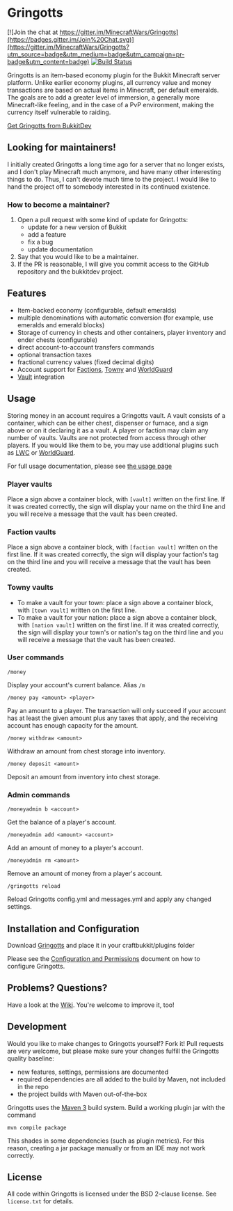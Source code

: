 Gringotts
=========

[![Join the chat at https://gitter.im/MinecraftWars/Gringotts](https://badges.gitter.im/Join%20Chat.svg)](https://gitter.im/MinecraftWars/Gringotts?utm_source=badge&utm_medium=badge&utm_campaign=pr-badge&utm_content=badge)
[![Build Status](https://travis-ci.org/MinecraftWars/Gringotts.svg?branch=master)](https://travis-ci.org/MinecraftWars/Gringotts)

Gringotts is an item-based economy plugin for the Bukkit Minecraft server platform. Unlike earlier economy plugins, all currency value and money transactions are based on actual items in Minecraft, per default emeralds. The goals are to add a greater level of immersion, a generally more Minecraft-like feeling, and in the case of a PvP environment, making the currency itself vulnerable to raiding.

[Get Gringotts from BukkitDev](http://dev.bukkit.org/server-mods/gringotts/)

Looking for maintainers!
------------------------

I initially created Gringotts a long time ago for a server that no longer exists, and I don't play Minecraft much anymore,
and have many other interesting things to do. Thus, I can't devote much time to the project. I would like to hand the 
project off to somebody interested in its continued existence.

### How to become a maintainer? ###

1. Open a pull request with some kind of update for Gringotts: 
      * update for a new version of Bukkit
      * add a feature
      * fix a bug
      * update documentation
2. Say that you would like to be a maintainer.
3. If the PR is reasonable, I will give you commit access to the GitHub repository and the bukkitdev project. 

Features
--------
* Item-backed economy (configurable, default emeralds)
* multiple denominations with automatic conversion (for example, use emeralds and emerald blocks)
* Storage of currency in chests and other containers, player inventory and ender chests (configurable)
* direct account-to-account transfers commands
* optional transaction taxes
* fractional currency values (fixed decimal digits)
* Account support for [Factions](http://dev.bukkit.org/server-mods/factions/), [Towny](http://dev.bukkit.org/server-mods/towny-advanced/) and [WorldGuard](http://dev.bukkit.org/server-mods/worldguard/)
* [Vault](http://dev.bukkit.org/server-mods/vault/) integration

Usage
-----
Storing money in an account requires a Gringotts vault. A vault consists of a container, which can be either chest, dispenser or furnace, and a sign above or on it declaring it as a vault. A player or faction may claim any number of vaults. Vaults are not protected from access through other players. If you would like them to be, you may use additional plugins such as [LWC](http://dev.bukkit.org/server-mods/lwc/) or [WorldGuard](http://dev.bukkit.org/server-mods/worldguard/).

For full usage documentation, please see [the usage page](https://github.com/MinecraftWars/Gringotts/blob/master/doc/usage.md)

### Player vaults ###

Place a sign above a container block, with `[vault]` written on the first line. If it was created correctly, the sign will display your name on the third line and you will receive a message that the vault has been created.

### Faction vaults ###

Place a sign above a container block, with `[faction vault]` written on the first line. If it was created correctly, the sign will display your faction's tag on the third line and you will receive a message that the vault has been created.

### Towny vaults ###

* To make a vault for your town: place a sign above a container block, with `[town vault]` written on the first line. 
* To make a vault for your nation: place a sign above a container block, with `[nation vault]` written on the first line. 
If it was created correctly, the sign will display your town's or nation's tag on the third line and you will receive a message that the vault has been created.


### User commands ###

    /money
Display your account's current balance. Alias `/m`

    /money pay <amount> <player>
Pay an amount to a player. The transaction will only succeed if your account has at least the given amount plus any taxes that apply, and the receiving account has enough capacity for the amount.

    /money withdraw <amount>
Withdraw an amount from chest storage into inventory.

    /money deposit <amount>
Deposit an amount from inventory into chest storage. 

### Admin commands ###
    /moneyadmin b <account>
Get the balance of a player's account.

    /moneyadmin add <amount> <account>
Add an amount of money to a player's account.

    /moneyadmin rm <amount>
Remove an amount of money from a player's account.

    /gringotts reload
Reload Gringotts config.yml and messages.yml and apply any changed settings.


Installation and Configuration
------------------------------
Download [Gringotts](http://dev.bukkit.org/server-mods/gringotts/files/) and place it in your craftbukkit/plugins folder

Please see the [Configuration and Permissions](https://github.com/MinecraftWars/Gringotts/blob/master/doc/configuration.md) document on how to configure Gringotts.

Problems? Questions?
--------------------
Have a look at the [Wiki](https://github.com/MinecraftWars/Gringotts/wiki). You're welcome to improve it, too!


Development
-----------
Would you like to make changes to Gringotts yourself? Fork it!
Pull requests are very welcome, but please make sure your changes fulfill the Gringotts quality baseline:

* new features, settings, permissions are documented
* required dependencies are all added to the build by Maven, not included in the repo
* the project builds with Maven out-of-the-box

Gringotts uses the [Maven 3](http://maven.apache.org/) build system. Build a working plugin jar with the command

    mvn compile package
    
This shades in some dependencies (such as plugin metrics). For this reason, creating a jar package manually or from an IDE may not work correctly.


License
-------
All code within Gringotts is licensed under the BSD 2-clause license. See `license.txt` for details.
